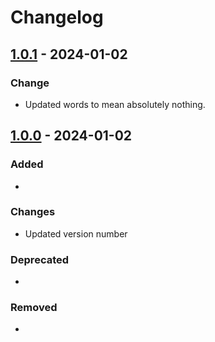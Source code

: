 # Changelog 

## [1.0.1](https://github.com/SabotajLearningCoding/weather-app/compare/v1.0.0...v1.0.1) - 2024-01-02

### Change
* Updated words to mean absolutely nothing.

## [1.0.0](https://github.com/SabotajLearningCoding/weather-app/releases/tag/v1.0.0) - 2024-01-02

### Added
-

### Changes
* Updated version number

### Deprecated
-

### Removed
-
